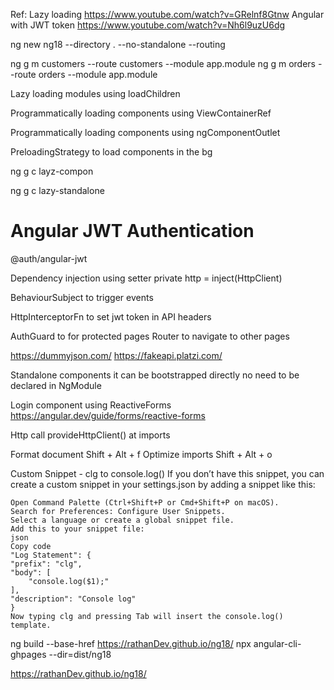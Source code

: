 
Ref:
Lazy loading 
    https://www.youtube.com/watch?v=GRelnf8Gtnw
Angular with JWT token 
    https://www.youtube.com/watch?v=Nh6l9uzU6dg

ng new ng18 --directory . --no-standalone --routing 

ng g m customers --route customers --module app.module
ng g m orders --route orders --module app.module

Lazy loading modules 
    using loadChildren 

Programmatically loading components 
    using ViewContainerRef 

Programmatically loading components 
    using ngComponentOutlet

PreloadingStrategy to load components in the bg

ng g c layz-compon 

ng g c lazy-standalone



# Angular JWT Authentication

@auth/angular-jwt 

Dependency injection using setter
    private http = inject(HttpClient)

BehaviourSubject to trigger events 

HttpInterceptorFn to set jwt token in API headers 

AuthGuard to for protected pages 
Router to navigate to other pages 

https://dummyjson.com/
https://fakeapi.platzi.com/

Standalone components 
    it can be bootstrapped directly 
    no need to be declared in NgModule 


Login component using ReactiveForms
    https://angular.dev/guide/forms/reactive-forms

Http call 
    provideHttpClient() at imports


Format document 
    Shift + Alt + f
Optimize imports 
    Shift + Alt + o

Custom Snippet - clg to console.log()
    If you don’t have this snippet, you can create a custom snippet in your settings.json by adding a snippet like this:

    Open Command Palette (Ctrl+Shift+P or Cmd+Shift+P on macOS).
    Search for Preferences: Configure User Snippets.
    Select a language or create a global snippet file.
    Add this to your snippet file:
    json
    Copy code
    "Log Statement": {
    "prefix": "clg",
    "body": [
        "console.log($1);"
    ],
    "description": "Console log"
    }
    Now typing clg and pressing Tab will insert the console.log() template.


ng build --base-href https://rathanDev.github.io/ng18/
npx angular-cli-ghpages --dir=dist/ng18

https://rathanDev.github.io/ng18/




